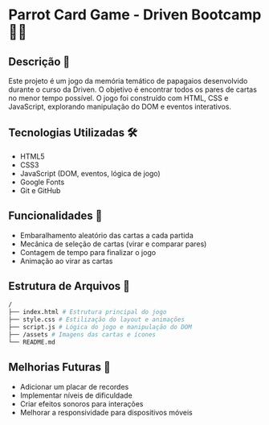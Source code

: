 # Parrot Card Game - Driven Bootcamp 🦜🎴

## Descrição 📝
Este projeto é um jogo da memória temático de papagaios desenvolvido durante o curso da Driven. O objetivo é encontrar todos os pares de cartas no menor tempo possível. O jogo foi construído com HTML, CSS e JavaScript, explorando manipulação do DOM e eventos interativos.  

## Tecnologias Utilizadas 🛠️
- HTML5  
- CSS3  
- JavaScript (DOM, eventos, lógica de jogo)  
- Google Fonts  
- Git e GitHub  

## Funcionalidades 🚀
- Embaralhamento aleatório das cartas a cada partida  
- Mecânica de seleção de cartas (virar e comparar pares)  
- Contagem de tempo para finalizar o jogo  
- Animação ao virar as cartas  

## Estrutura de Arquivos 📂
```bash
/
├── index.html # Estrutura principal do jogo
├── style.css # Estilização do layout e animações
├── script.js # Lógica do jogo e manipulação do DOM
├── /assets # Imagens das cartas e ícones
└── README.md
```
## Melhorias Futuras 🔮
- Adicionar um placar de recordes  
- Implementar níveis de dificuldade  
- Criar efeitos sonoros para interações  
- Melhorar a responsividade para dispositivos móveis  
